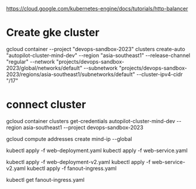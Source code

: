 https://cloud.google.com/kubernetes-engine/docs/tutorials/http-balancer

# Create gke cluster
gcloud container --project "devops-sandbox-2023" clusters create-auto "autopilot-cluster-mind-dev" --region "asia-southeast1" --release-channel "regular" --network "projects/devops-sandbox-2023/global/networks/default" --subnetwork "projects/devops-sandbox-2023/regions/asia-southeast1/subnetworks/default" --cluster-ipv4-cidr "/17"

# connect cluster
gcloud container clusters get-credentials autopilot-cluster-mind-dev --region asia-southeast1 --project devops-sandbox-2023

gcloud compute addresses create mind-ip --global

kubectl apply -f web-deployment.yaml
kubectl apply -f web-service.yaml

kubectl apply -f web-deployment-v2.yaml
kubectl apply -f web-service-v2.yaml
kubectl apply -f fanout-ingress.yaml

kubectl get fanout-ingress.yaml
